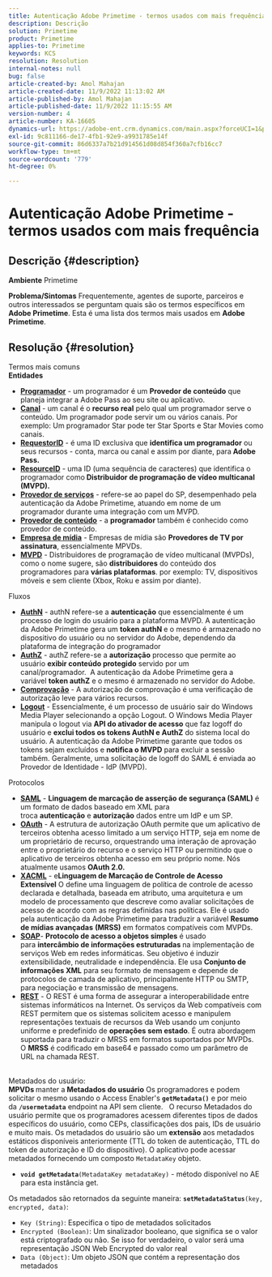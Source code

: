 ```yaml
---
title: Autenticação Adobe Primetime - termos usados com mais frequência
description: Descrição
solution: Primetime
product: Primetime
applies-to: Primetime
keywords: KCS
resolution: Resolution
internal-notes: null
bug: false
article-created-by: Amol Mahajan
article-created-date: 11/9/2022 11:13:02 AM
article-published-by: Amol Mahajan
article-published-date: 11/9/2022 11:15:55 AM
version-number: 4
article-number: KA-16605
dynamics-url: https://adobe-ent.crm.dynamics.com/main.aspx?forceUCI=1&pagetype=entityrecord&etn=knowledgearticle&id=4f62ba74-1f60-ed11-9561-6045bd006268
exl-id: 9c811166-de17-4fb1-92e9-a9931785e14f
source-git-commit: 86d6337a7b21d914561d08d854f360a7cfb16cc7
workflow-type: tm+mt
source-wordcount: '779'
ht-degree: 0%

---
```


# Autenticação Adobe Primetime - termos usados com mais frequência

## Descrição {#description}

<b>Ambiente</b>
Primetime


<b>Problema/Sintomas</b>
Frequentemente, agentes de suporte, parceiros e outros interessados se perguntam quais são os termos específicos em <b>Adobe Primetime</b>. Esta é uma lista dos termos mais usados em <b>Adobe Primetime</b>.


## Resolução {#resolution}

Termos mais comuns<br>
<b>Entidades</b>

- <u><b>Programador</b></u> - um programador é um <b>Provedor de conteúdo</b> que planeja integrar a Adobe Pass ao seu site ou aplicativo.
- <u><b>Canal</b></u> - um canal é o <b>recurso real</b> pelo qual um programador serve o conteúdo. Um programador pode servir um ou vários canais. Por exemplo: Um programador Star pode ter Star Sports e Star Movies como canais.
- <u><b>RequestorID</b></u> - é uma ID exclusiva que <b>identifica um programador</b> ou seus recursos - conta, marca ou canal e assim por diante, para<b> Adobe Pass. </b>
- <u><b>ResourceID</b></u> - uma ID (uma sequência de caracteres) que identifica o programador como<b> Distribuidor de programação de vídeo multicanal (MVPD). </b>
- <u><b>Provedor de serviços</b></u> - refere-se ao papel do SP, desempenhado pela autenticação da Adobe Primetime, atuando em nome de um programador durante uma integração com um MVPD.
- <u><b>Provedor de conteúdo</b></u> - a <b>programador </b>também é conhecido como provedor de conteúdo.
- <u><b>Empresa de mídia</b></u> - Empresas de mídia são <b>Provedores de TV por assinatura</b>, essencialmente MPVDs.
- <u><b>MVPD</b></u> - Distribuidores de programação de vídeo multicanal (MVPDs), como o nome sugere, são <b>distribuidores</b> do conteúdo dos programadores para <b>várias plataformas</b>. por exemplo: TV, dispositivos móveis e sem cliente (Xbox, Roku e assim por diante).

Fluxos
- <u><b>AuthN</b></u> - authN refere-se a <b>autenticação</b> que essencialmente é um processo de login do usuário para a plataforma MVPD. A autenticação da Adobe Primetime gera um <b>token authN </b>e o mesmo é armazenado no dispositivo do usuário ou no servidor do Adobe, dependendo da plataforma de integração do programador
- <u><b>AuthZ</b></u> - authZ refere-se a <b>autorização</b> processo que permite ao usuário <b>exibir conteúdo protegido</b> servido por um canal/programador.  A autenticação da Adobe Primetime gera a variável <b>token authZ</b> e o mesmo é armazenado no servidor do Adobe.
- <u><b>Comprovação</b></u> - A autorização de comprovação é uma verificação de autorização leve para vários recursos.
- <u><b>Logout</b></u> - Essencialmente, é um processo de usuário sair do Windows Media Player selecionando a opção Logout. O Windows Media Player manipula o logout via <b>API do ativador de acesso</b> que faz logoff do usuário e <b>exclui todos os tokens AuthN e AuthZ</b> do sistema local do usuário. A autenticação da Adobe Primetime garante que todos os tokens sejam excluídos e <b>notifica o MVPD</b> para excluir a sessão também. Geralmente, uma solicitação de logoff do SAML é enviada ao Provedor de Identidade - IdP (MVPD).



Protocolos
- <b><u>SAML</u></b> - <b>Linguagem de marcação de asserção de segurança (SAML)</b> é um formato de dados baseado em XML para troca <b>autenticação</b> e <b>autorização</b> dados entre um IdP e um SP.
- <u><b>OAuth</b></u> - A estrutura de autorização OAuth permite que um aplicativo de terceiros obtenha acesso limitado a um serviço HTTP, seja em nome de um proprietário de recurso, orquestrando uma interação de aprovação entre o proprietário do recurso e o serviço HTTP ou permitindo que o aplicativo de terceiros obtenha acesso em seu próprio nome. Nós atualmente usamos <b>OAuth 2.0.</b>
- <b><u>XACML</u></b> - e<b>Linguagem de Marcação de Controle de Acesso Extensível</b> O define uma linguagem de política de controle de acesso declarada e detalhada, baseada em atributo, uma arquitetura e um modelo de processamento que descreve como avaliar solicitações de acesso de acordo com as regras definidas nas políticas. Ele é usado pela autenticação da Adobe Primetime para traduzir a variável <b>Resumo de mídias avançadas</b> <b>(MRSS)</b> em formatos compatíveis com MVPDs.
- <b><u>SOAP</u></b>- <b>Protocolo de acesso a objetos simples</b> é usado para <b>intercâmbio de informações estruturadas </b>na implementação de serviços Web em redes informáticas. Seu objetivo é induzir extensibilidade, neutralidade e independência. Ele usa <b>Conjunto de informações XML</b> para seu formato de mensagem e depende de protocolos de camada de aplicativo, principalmente HTTP ou SMTP, para negociação e transmissão de mensagens.
- <u><b>REST</b></u> - O REST é uma forma de assegurar a interoperabilidade entre sistemas informáticos na Internet. Os serviços da Web compatíveis com REST permitem que os sistemas solicitem acesso e manipulem representações textuais de recursos da Web usando um conjunto uniforme e predefinido de <b>operações sem estado</b>. É outra abordagem suportada para traduzir o MRSS em formatos suportados por MVPDs. O <b>MRSS</b> é codificado em base64 e passado como um parâmetro de URL na chamada REST.

<br>Metadados do usuário:<br>
<b>MPVDs </b>manter a<b> Metadados do usuário</b> Os programadores e podem solicitar o mesmo usando o Access Enabler&#39;s <b>`getMetadata()`</b> e por meio da <b>`/usermetadata`</b> endpoint na API sem cliente.
 
O recurso Metadados do usuário permite que os programadores acessem diferentes tipos de dados específicos do usuário, como CEPs, classificações dos pais, IDs de usuário e muito mais. Os metadados do usuário são um <b>extensão</b> aos metadados estáticos disponíveis anteriormente (TTL do token de autenticação, TTL do token de autorização e ID do dispositivo). O aplicativo pode acessar metadados fornecendo um composto `MetadataKey` objeto.

- <b>`void getMetadata`</b>`(MetadataKey metadataKey)` - método disponível no AE para esta instância get.


Os metadados são retornados da seguinte maneira: <b>`setMetadataStatus`</b>`(key, encrypted, data)`:

- `Key (String)`: Especifica o tipo de metadados solicitados
- `Encrypted (Boolean)`: Um sinalizador booleano, que significa se o valor está criptografado ou não. Se isso for verdadeiro, o valor será uma representação JSON Web Encrypted do valor real
- `Data (Object)`: Um objeto JSON que contém a representação dos metadados
